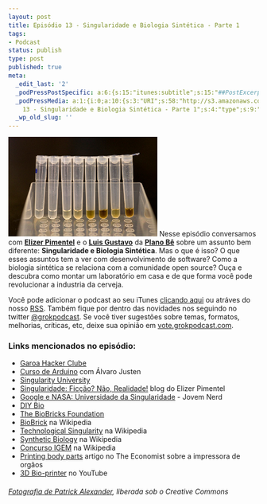 ```yaml
---
layout: post
title: Episódio 13 - Singularidade e Biologia Sintética - Parte 1
tags:
- Podcast
status: publish
type: post
published: true
meta:
  _edit_last: '2'
  _podPressPostSpecific: a:6:{s:15:"itunes:subtitle";s:15:"##PostExcerpt##";s:14:"itunes:summary";s:15:"##PostExcerpt##";s:15:"itunes:keywords";s:17:"##WordPressCats##";s:13:"itunes:author";s:10:"##Global##";s:15:"itunes:explicit";s:7:"Default";s:12:"itunes:block";s:7:"Default";}
  _podPressMedia: a:1:{i:0;a:10:{s:3:"URI";s:58:"http://s3.amazonaws.com/grokpodcast/grokpodcast-13-dna.mp3";s:5:"title";s:60:"Episódio
    13 - Singularidade e Biologia Sintética - Parte 1";s:4:"type";s:9:"audio_mp3";s:4:"size";s:8:"19847324";s:8:"duration";s:5:"20:35";s:12:"previewImage";s:77:"http://grokpodcast.com/wp-content/plugins/podpress/images/vpreview_center.png";s:10:"dimensionW";s:1:"0";s:10:"dimensionH";s:1:"0";s:3:"rss";s:2:"on";s:4:"atom";s:2:"on";}}
  _wp_old_slug: ''
---
```

<img class="alignleft size-full wp-image-73" title="DNA isolation 5 por Patrick Alexander" src="/images/2010/12/diybio.jpg" alt="" width="300" height="200" /> Nesse episódio conversamos com <strong><a href="http://twitter.com/EliezerPimentel" target="_blank">Elizer Pimentel</a></strong> e o <strong><a href="http://twitter.com/luisbebop" target="_blank">Luis Gustavo</a></strong> da <a href="http://planobe.com.br" target="_blank"><strong>Plano Bê</strong></a> sobre um assunto bem diferente: <strong>Singularidade e Biologia Sintética</strong>. Mas o que é isso? O que esses assuntos tem a ver com desenvolvimento de software? Como a biologia sintética se relaciona com a comunidade open source? Ouça e descubra como montar um laboratório em casa e de que forma você pode revolucionar a industria da cerveja.

Você pode adicionar o podcast ao seu iTunes <a href="http://itunes.apple.com/us/podcast/grok-podcast/id393122038" target="_blank">clicando aqui</a> ou atráves do nosso <a href="http://grokpodcast.com/feed/" target="_blank">RSS</a>. Também fique por dentro das novidades nos seguindo no twitter <a href="http://twitter.com/GrokPodcast" target="_blank">@grokpodcast</a>. Se você tiver sugestões sobre temas, formatos, melhorias, críticas, etc, deixe sua opinião em <a href="http://vote.grokpodcast.com" target="_blank">vote.grokpodcast.com</a>.
<h3>Links mencionados no episódio:</h3>
<div id="_mcePaste">
<ul>
	<li><a href="http://garoa.net.br" target="_blank">Garoa Hacker Clube</a></li>
	<li><a href="http://cursodearduino.com.br" target="_blank">Curso de Arduino</a> com Álvaro Justen</li>
	<li><a href="http://singularityu.org/tag/fiap/" target="_blank">Singularity University</a></li>
	<li><a href="http://www.alemdecodigos.com/2009/07/singularidade-ficcao-nao-realidade.html" target="_blank">Singularidade: Ficção? Não, Realidade!</a> blog do Elizer Pimentel</li>
	<li><a href="http://jovemnerd.ig.com.br/jovem-nerd-news/internet/google-e-nasa-universidade-da-singularidade" target="_blank">Google e NASA: Universidade da Singularidade</a> - Jovem Nerd</li>
	<li><a href="http://diybio.org/" target="_blank">DIY Bio</a></li>
	<li><a href="http://bbf.openwetware.org/" target="_blank">The BioBricks Foundation</a></li>
	<li><a href="http://en.wikipedia.org/wiki/BioBrick" target="_blank">BioBrick</a> na Wikipedia</li>
	<li><a href="http://en.wikipedia.org/wiki/Technological_singularity" target="_blank">Technological Singularity</a> na Wikipedia</li>
	<li><a href="http://en.wikipedia.org/wiki/Synthetic_biology" target="_blank">Synthetic Biology</a> na Wikipedia</li>
	<li><a href="http://en.wikipedia.org/wiki/IGEM" target="_blank">Concurso IGEM</a> na Wikipedia</li>
	<li><a href="http://www.economist.com/node/15543683" target="_blank">Printing body parts</a> artigo no The Economist sobre a impressora de orgãos</li>
	<li><a href="https://www.youtube.com/watch?v=1O3c3pUg0L8" target="_blank">3D Bio-printer</a> no YouTube</li>
</ul>
</div>
<h6><a href="http://www.flickr.com/photos/aspidoscelis/4461828038/in/photostream/" target="_blank">Fotografia de Patrick Alexander</a>, liberada sob o Creative Commons</h6>

